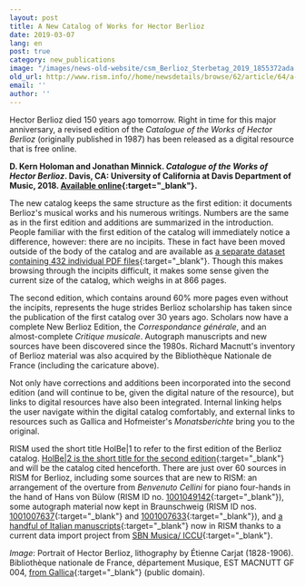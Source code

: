 ```yaml
---
layout: post
title: A New Catalog of Works for Hector Berlioz
date: 2019-03-07
lang: en
post: true
category: new_publications
image: "/images/news-old-website/csm_Berlioz_Sterbetag_2019_1855372ada.jpg"
old_url: http://www.rism.info//home/newsdetails/browse/62/article/64/a-new-catalog-of-works-for-hector-berlioz.html
email: ''
author: ''
---
```



Hector Berlioz died 150 years ago tomorrow. Right in time for this major anniversary, a revised edition of the _Catalogue of the Works of Hector Berlioz_ (originally published in 1987) has been released as a digital resource that is free online.

**D. Kern Holoman and Jonathan Minnick. _Catalogue of the Works of Hector Berlioz_. Davis, CA: University of California at Davis Department of Music, 2018. [Available online](https://escholarship.org/uc/item/1gh3t989){:target="_blank"}.**

The new catalog keeps the same structure as the first edition: it documents Berlioz's musical works and his numerous writings. Numbers are the same as in the first edition and additions are summarized in the introduction. People familiar with the first edition of the catalog will immediately notice a difference, however: there are no incipits. These in fact have been moved outside of the body of the catalog and are available as [a separate dataset containing 432 individual PDF files](https://dash.ucdavis.edu/stash/dataset/doi:10.25338/B8XG6Z){:target="_blank"}. Though this makes browsing through the incipits difficult, it makes some sense given the current size of the catalog, which weighs in at 866 pages.

The second edition, which contains around 60% more pages even without the incipits, represents the huge strides Berlioz scholarship has taken since the publication of the first catalog over 30 years ago. Scholars now have a complete New Berlioz Edition, the _Correspondance générale_, and an almost-complete _Critique musicale_. Autograph manuscripts and new sources have been discovered since the 1980s. Richard Macnutt's inventory of Berlioz material was also acquired by the Bibliothèque Nationale de France (including the caricature above).

Not only have corrections and additions been incorporated into the second edition (and will continue to be, given the digital nature of the resource), but links to digital resources have also been integrated. Internal linking helps the user navigate within the digital catalog comfortably, and external links to resources such as Gallica and Hofmeister's _Monatsberichte_ bring you to the original.

RISM used the short title HolBe|1 to refer to the first edition of the Berlioz catalog. [HolBe|2 is the short title for the second edition](https://opac.rism.info/metaopac/perma.do?v=rism&q=-1%3d%22pe13803%22&Language=en){:target="_blank"} and will be the catalog cited henceforth. There are just over 60 sources in RISM for Berlioz, including some sources that are new to RISM: an arrangement of the overture from _Benvenuto Cellini_ for piano four-hands in the hand of Hans von Bülow (RISM ID no. [1001049142](https://opac.rism.info/search?id=1001049142&View=rism&Language=en){:target="_blank"}), some autograph material now kept in Braunschweig (RISM ID nos. [1001007637](https://opac.rism.info/search?id=1001007637&View=rism&Language=en){:target="_blank"} and [1001007633](https://opac.rism.info/search?id=1001007633&View=rism&Language=en){:target="_blank"}), and [a handful of Italian manuscripts](https://opac.rism.info/search?View=rism&author=berlioz&siglum=I-*&Language=en){:target="_blank"} now in RISM thanks to a current data import project from [SBN Musica/ ICCU](https://opac.sbn.it/opacsbn/opac/iccu/musica.jsp){:target="_blank"}.


_Image_: Portrait of Hector Berlioz, lithography by Étienne Carjat (1828-1906). Bibliothèque nationale de France, département Musique, EST MACNUTT GF 004, [from Gallica](https://gallica.bnf.fr/ark:/12148/btv1b8454326z){:target="_blank"} (public domain).



